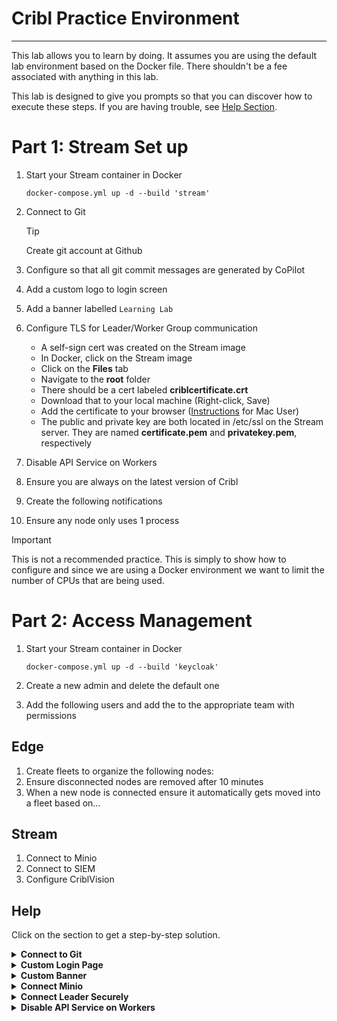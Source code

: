 # Cribl Practice Environment
---
This lab allows you to learn by doing. It assumes you are using the default lab environment based on the Docker file.  There shouldn't be a fee associated with anything in this lab. 

This lab is designed to give you prompts so that you can discover how to execute these steps. If you are having trouble, see [Help Section](#help).

<!-- ## Architecture
 ```mermaid
 flowchart TD;
     Leader-- B[Worker Group];
     Leader-- C[Edge Fleet];
    
     subgraph B[Worker Group]
       direction LR
     b1[Worker 1]
     b2[Worker 2]
     end
     subgraph C[Edge Fleet]
       direction LR
       c1[Node 1] 
       c2[Node 2]
     end
```-->

# Part 1: Stream Set up
1. Start your Stream container in Docker
   
   `docker-compose.yml up -d --build 'stream'`

2. Connect to Git
   >[!TIP]
   > Create git account at Github
3. Configure so that all git commit messages are generated by CoPilot
4. Add a custom logo to login screen
5. Add a banner labelled `Learning Lab`
6. Configure TLS for Leader/Worker Group communication
   - A self-sign cert was created on the Stream image
   - In Docker, click on the Stream image
   - Click on the **Files** tab
   - Navigate to the **root** folder
   - There should be a cert labeled **criblcertificate.crt**
   - Download that to your local machine (Right-click, Save)
   - Add the certificate to your browser ([Instructions](https://support.apple.com/guide/keychain-access/change-the-trust-settings-of-a-certificate-kyca11871/mac) for Mac User)
   - The public and private key are both located in /etc/ssl on the Stream server. They are named **certificate.pem** and **privatekey.pem**, respectively
7. Disable API Service on Workers
8. Ensure you are always on the latest version of Cribl
9. Create the following notifications
10. Ensure any node only uses 1 process
   > [!IMPORTANT]
   > This is not a recommended practice. This is simply to show how to configure and since we are using a Docker environment we want to limit the number of CPUs that are being used.

# Part 2: Access Management

1. Start your Stream container in Docker
   
   `docker-compose.yml up -d --build 'keycloak'`
   
2. Create a new admin and delete the default one
3. Add the following users and add the to the appropriate team with permissions
   
## Edge
1. Create fleets to organize the following nodes:
2. Ensure disconnected nodes are removed after 10 minutes
3. When a new node is connected ensure it automatically gets moved into a fleet based on...

## Stream
1. Connect to Minio
2. Connect to SIEM
3. Configure CriblVision

## Help
Click on the section to get a step-by-step solution.

<details>
   <summary><b>Connect to Git</b></summary>

   1. Create an account at Github
   2. Create a new repository called `cribl`
      > **Question:** Is it required that the repo is called `cribl`?
      - Visibility should be private. See [Docs](https://docs.cribl.io/stream/securing-onprem#set-your-remote-git-repo-to-private) for more info.
      - Do not include .gitignore, README.md or a license. 
      > **Question: Why shouldn't you include these?**
      >
      > Answer: [Docs](https://docs.cribl.io/stream/version-control#securing-remote-repos)
      > 
   3. Create a personal access token ([Docs](https://docs.cribl.io/stream/version-control#connecting-to-remote-with-https))
      - In Github, click on your profile picture
      - Go to Settings, Developer Settings (at the very bottom)
      - Create a classic token
      - Set the expiration to 60 days
      - Select the **repo** scope
      - Generate & copy token
   4. In your Cribl console, navigate to Settings, Global, System, Git Settings
   5. Create your remote URL using this format: `https://<username>:<token>@github.com/<owner>/<repository>.git`
   6. Change Git Authentication Type to **None**
   7. On the **Copilot** tab, toggle **Generate commit messages automatically with Cribl Copilot**
   8. Commit & Push
   9. Check to make sure changes were sent to Github
</details>

<details>
   <summary><b>Custom Login Page</b></summary>

   Follow the steps [here](https://docs.cribl.io/stream/settings-login-page/#configure-custom-login-page)

</details>

<details>
   <summary><b>Custom Banner</b></summary>

   Follow these [steps](https://docs.cribl.io/stream/settings-banners/)

</details>

<details>
   <summary><b>Connect Minio</b></summary>

   Resource: [Docs](https://docs.cribl.io/stream/destinations-minio/)

   ## MinIO Settings
   1. Create a bucket in MinIO
   2. Create an Access Key

   ### General Settings
   3. **MinIO endpoint URL:** http://minio:9000
   4. **Backpressure behavior:** Drop

   ### Authenication
   5. **Authenication method:** Manual
   6. Add your access and secret key

   ### Advanced Settings
   7. **Disk space protection:** Drop
   8. **Remove empty staging directories** Turn off
   9. **Reject unauthorized certificates:** Turn off
   10. **Verify if bucket exists:** Turn off
</details>

<details>
   <summary><b>Connect Leader Securely</b></summary>

   Follow these [steps](https://docs.cribl.io/stream/securing-communications#secure-via-the-ui)
   
</details>

<details>
   <summary><b>Disable API Service on Workers</b></summary>

   Follow these [steps](https://docs.cribl.io/stream/securing-communications#disable-api-service)
   
</details>